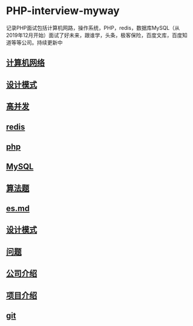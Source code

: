 # PHP-interview-myway
记录PHP面试包括计算机网路，操作系统，PHP，redis，数据库MySQL（从2019年12月开始）面试了好未来，跟谁学，头条，极客保险，百度文库，百度知道等等公司。持续更新中

## [计算机网络](计算机网络.md)
## [设计模式](设计模式.md)
## [高并发](高并发.md)
## [redis](redis.md)
## [php](php.md)
## [MySQL](mysql.md)
## [算法题](算法题.md)
## [es.md](es.md)
## [设计模式](设计模式.md)
## [问题](问题.md)
## [公司介绍](公司介绍.md)
## [项目介绍](项目介绍.md)
## [git](git.md)